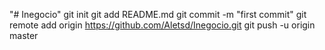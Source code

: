 "# Inegocio"  git init git add README.md git commit -m "first commit" git remote add origin https://github.com/Aletsd/Inegocio.git git push -u origin master
